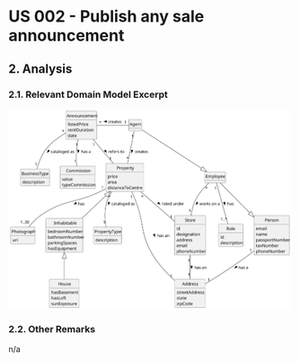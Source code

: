 # US 002 - Publish any sale announcement

## 2. Analysis

### 2.1. Relevant Domain Model Excerpt 

![Domain Model](svg/us002-domain-model.svg)

### 2.2. Other Remarks

n/a